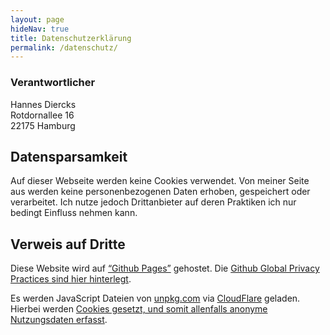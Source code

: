 ```yaml
---
layout: page
hideNav: true
title: Datenschutzerklärung
permalink: /datenschutz/
---
```


### Verantwortlicher

Hannes Diercks  
Rotdornallee 16  
22175 Hamburg

## Datensparsamkeit

Auf dieser Webseite werden keine Cookies verwendet. Von meiner Seite aus werden keine personenbezogenen Daten erhoben, gespeichert oder verarbeitet. Ich nutze jedoch Drittanbieter auf deren Praktiken ich nur bedingt Einfluss nehmen kann.

## Verweis auf Dritte

Diese Website wird auf [“Github Pages”](https://help.github.com/articles/what-is-github-pages/) gehostet. Die [Github Global Privacy Practices sind hier hinterlegt](https://help.github.com/articles/global-privacy-practices/).

Es werden JavaScript Dateien von [unpkg.com](https://unpkg.com/) via [CloudFlare](https://www.cloudflare.com/) geladen. Hierbei werden [Cookies gesetzt, und somit allenfalls anonyme Nutzungsdaten erfasst](https://github.com/mjackson/unpkg/issues/2#issuecomment-275208189).
